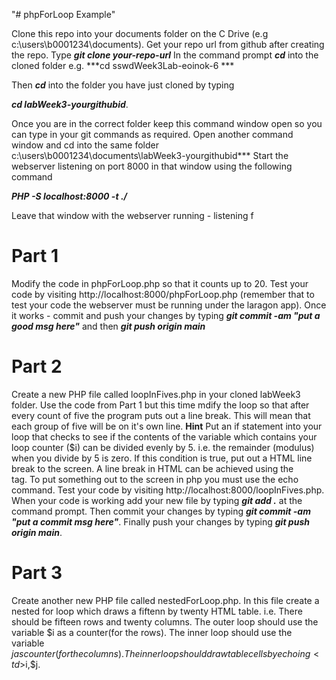 "# phpForLoop Example" 

Clone this repo into your documents folder on the C Drive (e.g c:\users\b0001234\documents). Get your repo url from github after creating the repo.
Type 
***git clone your-repo-url***
In the command prompt ***cd*** into the cloned folder e.g. ***cd sswdWeek3Lab-eoinok-6 ***  

Then ***cd*** into the folder you have just cloned by typing 

***cd labWeek3-yourgithubid***. 

Once you are in the correct folder keep this command window open so you can type in your git commands as required.
Open another command window and cd into the same folder c:\users\b0001234\documents\labWeek3-yourgithubid***
Start the webserver listening on port 8000 in that window using the following command

***PHP -S localhost:8000 -t ./***

Leave that window with the webserver running - listening f

# Part 1

Modify the code in phpForLoop.php so that it counts up to 20. Test your code by visiting http://localhost:8000/phpForLoop.php (remember that to test your code the webserver must be running under the laragon app). Once it works - commit and push your changes by typing ***git commit -am "put a good msg here"*** and then ***git push origin main***

# Part 2 

Create a new PHP file called loopInFives.php in your cloned labWeek3 folder. Use the code from Part 1 but this time mdify the loop so that after every count of five the program puts out a line break. This will mean that each group of five will be on it's own line. 
**Hint** Put an if statement into your loop that checks to see if the contents of the variable which contains your loop counter ($i) can be divided evenly by 5. i.e. the remainder (modulus) when you divide by 5 is zero. If this condition is true, put out a HTML line break to the screen. A line break in HTML can be achieved using the <BR> tag. To put something out to the screen in php you must use the echo command.
Test your code by visiting http://localhost:8000/loopInFives.php. When your code is working add your new file by typing ***git add .*** at the command prompt. Then commit your changes by typing ***git commit -am "put a commit msg here"***. Finally push your changes by typing ***git push origin main***.

# Part 3

Create another new PHP file called nestedForLoop.php. In this file create a nested for loop which draws a fiftenn by twenty HTML table. i.e. There should be fifteen rows and twenty columns. The outer loop should use the variable $i as a counter(for the rows). The inner loop should use the variable $j as counter(for the columns). The inner loop should draw table cells by echoing <td>$i,$j</td>.
